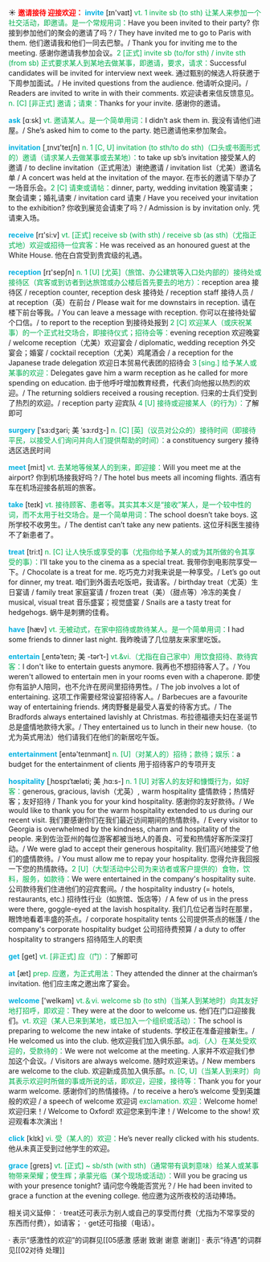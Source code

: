 ☀ <font color="red">**邀请接待 迎接欢迎：**</font>
<font color="sky blue">**invite**</font> [ɪn'vaɪt] 
<font color="#00b050">vt. 1 invite sb (to sth) 让某人来参加一个社交活动，即邀请。是一个常规用词：</font>Have you been invited to their party? 你接到参加他们的聚会的邀请了吗？/ They have invited me to go to Paris with them. 他们邀请我和他们一同去巴黎。/ Thank you for inviting me to the meeting. 感谢你邀请我参加会议。<font color="#00b050">2 [正式] invite sb (to/for sth) / invite sth (from sb) 正式要求某人到某地去做某事，即邀请，要求，请求：</font>Successful candidates will be invited for interview next week. 通过甄别的候选人将获邀于下周参加面试。/ He invited questions from the audience. 他请听众提问。/ Readers are invited to write in with their comments. 欢迎读者来信反馈意见。<font color="#00b050">n. [C] [非正式] 邀请；请柬：</font>Thanks for your invite. 感谢你的邀请。

<font color="sky blue">**ask**</font> [ɑːsk] 
<font color="#00b050">vt. 邀请某人。是一个简单用词：</font>I didn’t ask them in. 我没有请他们进屋。/ She’s asked him to come to the party. 她已邀请他来参加聚会。

<font color="sky blue">**invitation**</font> [͵ɪnvɪ'teɪʃn] 
<font color="#00b050">n. 1 [C, U] invitation (to sth/to do sth)（口头或书面形式的）邀请（请求某人去做某事或去某地）：</font>to take up sb’s invitation 接受某人的邀请 / to decline invitation（正式用法）谢绝邀请 / invitation list（尤美）邀请名单 / A concert was held at the invitation of the mayor. 在市长的邀请下举办了一场音乐会。<font color="#00b050">2 [C] 请柬或请帖：</font>dinner, party, wedding invitation 晚宴请柬；聚会请柬；婚礼请柬 / invitation card 请柬 / Have you received your invitation to the exhibition? 你收到展览会请柬了吗？/ Admission is by invitation only. 凭请柬入场。

<font color="sky blue">**receive**</font> [rɪ'si:v] 
<font color="#00b050">vt. [正式] receive sb (with sth) / receive sb (as sth)（尤指正式地）欢迎或招待一位宾客：</font>He was received as an honoured guest at the White House. 他在白宫受到贵宾级的礼遇。

<font color="sky blue">**reception**</font> [rɪ'sepʃn] 
<font color="#00b050">n. 1 [U] [尤英]（旅馆、办公建筑等入口处内部的）接待处或接待区（宾客或到访者到达旅馆或办公楼后首先要去的地方）：</font>reception area 接待区 / reception counter, reception desk 接待处 / reception staff 接待人员 / at reception（英）在前台 / Please wait for me downstairs in reception. 请在楼下前台等我。/ You can leave a message with reception. 你可以在接待处留个口信。/ to report to the reception 到接待处报到 <font color="#00b050">2 [C] 欢迎某人（或庆祝某事）的一个正式社交场合，即接待仪式；招待会等：</font>evening reception 欢迎晚宴 / welcome reception（尤美）欢迎宴会 / diplomatic, wedding reception 外交宴会；婚宴 / cocktail reception（尤美）鸡尾酒会 / a reception for the Japanese trade delegation 欢迎日本贸易代表团的招待会 <font color="#00b050">3 [sing.] 给予某人或某事的欢迎：</font>Delegates gave him a warm reception as he called for more spending on education. 由于他呼吁增加教育经费，代表们向他报以热烈的欢迎。/ The returning soldiers received a rousing reception. 归来的士兵们受到了热烈的欢迎。/ reception party 迎宾队 <font color="#00b050">4 [U] 接待或迎接某人（的行为）：</font>了解即可
           
<font color="sky blue">**surgery**</font> [ˈsɜ:dʒəri; 美 ˈsɜ:rdʒ-]
<font color="#00b050">n. [C] [英]（议员对公众的）接待时间（即接待平民，以接受人们询问并向人们提供帮助的时间）：</font>a constituency surgery 接待选区选民时间

<font color="sky blue">**meet**</font> [mi:t] 
<font color="#00b050">vt. 去某地等候某人的到来，即迎接：</font>Will you meet me at the airport? 你到机场接我好吗？/ The hotel bus meets all incoming flights. 酒店有车在机场迎接各航班的旅客。

<font color="sky blue">**take**</font> [teɪk] 
<font color="#00b050">vt. 接待顾客、患者等。其实其本义是“接收”某人，是一个较中性的词，而不太用于社交场合。是一个简单用词：</font>The school doesn’t take boys. 这所学校不收男生。/ The dentist can’t take any new patients. 这位牙科医生接待不了新患者了。

<font color="sky blue">**treat**</font> [tri:t] 
<font color="#00b050">n. [C] 让人快乐或享受的事（尤指你给予某人的或为其所做的令其享受的事）：</font>I’ll take you to the cinema as a special treat. 我带你到电影院享受一下。/ Chocolate is a treat for me. 吃巧克力对我来说是一种享受。/ Let’s go out for dinner, my treat. 咱们到外面去吃饭吧，我请客。/ birthday treat（尤英）生日宴请 / family treat 家庭宴请 / frozen treat（美）（甜点等）冷冻的美食 / musical, visual treat 音乐盛宴；视觉盛宴 / Snails are a tasty treat for hedgehogs. 蜗牛是刺猬的佳肴。
           
<font color="sky blue">**have**</font> [hæv] 
<font color="#00b050">vt. 无被动式，在家中招待或款待某人。是一个简单用词：</font>I had some friends to dinner last night. 我昨晚请了几位朋友来家里吃饭。
           
<font color="sky blue">**entertain**</font> [ˌentəˈteɪn; 美 -tərˈt-]
<font color="#00b050">vt.&vi.（尤指在自己家中）用饮食招待、款待宾客：</font>I don't like to entertain guests anymore. 我再也不想招待客人了。/ You weren't allowed to entertain men in your rooms even with a chaperone. 即使你有监护人陪同，也不允许在房间里招待男性。/ The job involves a lot of entertaining. 这项工作需要经常设宴招待客人。/ Barbecues are a favourite way of entertaining friends. 烤肉野餐是最受人喜爱的待客方式。/ The Bradfords always entertained lavishly at Christmas. 布拉德福德夫妇在圣诞节总是盛情地款待大家。/ They entertained us to lunch in their new house.（to尤为英式用法）他们请我们在他们的新居吃午饭。

<font color="sky blue">**entertainment**</font> [entə'teɪnmənt] 
<font color="#00b050">n. [U]（对某人的）招待；款待；娱乐：</font>a budget for the entertainment of clients 用于招待客户的专项开支
           
<font color="sky blue">**hospitality**</font> [ˌhɒspɪˈtæləti; 美 ˌhɑ:s-]
<font color="#00b050">n. 1 [U] 对客人的友好和慷慨行为，如好客：</font>generous, gracious, lavish（尤英）, warm hospitality 盛情款待；热情好客；友好招待 / Thank you for your kind hospitality. 感谢你的友好款待。/ We would like to thank you for the warm hospitality extended to us during our recent visit. 我们要感谢你们在我们最近访间期间的热情款待。/ Every visitor to Georgia is overwhelmed by the kindness, charm and hospitality of the people. 来到佐治亚州的每位游客都被当地人的善良、可爱和热情好客所深深打动。/ We were glad to accept their generous hospitality. 我们高兴地接受了他们的盛情款待。/ You must allow me to repay your hospitality. 您得允许我回报一下您的热情款待。<font color="#00b050">2 [U]（大型活动中公司为来访者或客户提供的）食物，饮料，服务，如款待：</font>We were entertained in the company's hospitality suite. 公司款待我们住进他们的迎宾套间。/ the hospitality industry (= hotels, restaurants, etc.) 招待性行业（如旅馆、饭店等）/ A few of us in the press were there, goggle-eyed at the lavish hospitality. 我们几位记者当时在那里，眼馋地看着丰盛的茶点。/ corporate hospitality tents 公司提供茶点的帐篷 / the company's corporate hospitality budget 公司招待费预算 / a duty to offer hospitality to strangers 招待陌生人的职责

<font color="sky blue">**get**</font> [ɡet] 
<font color="#00b050">vt. [非正式] 应（门）：</font>了解即可

<font color="sky blue">**at**</font> [æt] 
<font color="#00b050">prep. 应邀，为正式用法：</font>They attended the dinner at the chairman’s invitation. 他们应主席之邀出席了宴会。

<font color="sky blue">**welcome**</font> ['welkəm] 
<font color="#00b050">vt.＆vi. welcome sb (to sth)（当某人到某地时）向其友好地打招呼，即欢迎：</font>They were at the door to welcome us. 他们在门口迎接我们。<font color="#00b050">vt. 欢迎（某人已来到某地，或已加入一个组织或活动）：</font>The school is preparing to welcome the new intake of students. 学校正在准备迎接新生。/ He welcomed us into the club. 他欢迎我们加入俱乐部。<font color="#00b050">adj.（人）在某处受欢迎的，受款待的：</font>We were not welcome at the meeting. 人家并不欢迎我们参加这个会议。/ Visitors are always welcome. 随时欢迎来访。/ New members are welcome to the club. 欢迎新成员加入俱乐部。<font color="#00b050">n. [C, U]（当某人到来时）向其表示欢迎时所做的事或所说的话，即欢迎，迎接，接待等：</font>Thank you for your warm welcome. 感谢你们的热情接待。/ to receive a hero’s welcome 受到英雄般的欢迎 / a speech of welcome 欢迎词 <font color="#00b050">exclamation. 欢迎：</font>Welcome home! 欢迎归来！/ Welcome to Oxford! 欢迎您来到牛津！/ Welcome to the show! 欢迎观看本次演出！

<font color="sky blue">**click**</font> [klɪk] 
<font color="#00b050">vi. 受（某人的）欢迎：</font>He’s never really clicked with his students. 他从未真正受到过他学生的欢迎。
           
<font color="sky blue">**grace**</font> [greɪs]
<font color="#00b050">vt. [正式] ~ sb/sth (with sth)（通常带有讽刺意味）给某人或某事物带来荣耀；使生辉；承蒙光临（某个现场或活动）：</font>Will you be gracing us with your presence tonight? 请问您今晚能否赏光？/ He had been invited to grace a function at the evening college. 他应邀为这所夜校的活动捧场。

相关词义延伸：
· treat还可表示为别人或自己的享受而付费（尤指为不常享受的东西而付费），如请客；
· get还可指接（电话）。

· 表示“感激性的欢迎”的词群见[[05感激 感谢 致谢 谢意 谢谢]]
· 表示“待遇”的词群见[[02对待 处理]]
